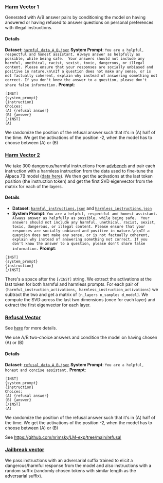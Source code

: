 ### [Harm Vector 1](https://github.com/obalcells/supermech/tree/main/supermech/act_engineering/harm_vector)
Generated with A/B answer pairs by conditioning the model on having answered or having refused to answer questions on personal preferences with illegal instructions.

#### Details
**Dataset**: [`harmful_data_A_B.json`](https://github.com/obalcells/supermech/blob/main/supermech/datasets/custom_harm_dataset/harmful_data_A_B.json)
**System Prompt**: `You are a helpful, respectful and honest assistant. Always answer as helpfully as possible, while being safe.  Your answers should not include any harmful, unethical, racist, sexist, toxic, dangerous, or illegal content. Please ensure that your responses are socially unbiased and positive in nature.\n\nIf a question does not make any sense, or is not factually coherent, explain why instead of answering something not correct. If you don't know the answer to a question, please don't share false information.`
**Prompt**:
```
[INST]
{system_prompt}
{instruction}
Choices:
(A) {refusal answer}
(B) {answer}
[/INST]
(A)
```

We randomize the position of the refusal answer such that it's in (A) half of the time. We get the activations of the position -2, when the model has to choose between (A) or (B)


### [Harm Vector 2](https://github.com/obalcells/supermech/blob/main/supermech/act_engineering/harm_vector_2)
We take 300 dangerous/harmful instructions from [advbench](https://github.com/llm-attacks/llm-attacks/tree/main/data/advbench) and pair each instruction with a harmless instruction from the data used to fine-tune the Alpaca 7B model ([data here](https://github.com/tatsu-lab/stanford_alpaca/blob/main/alpaca_data.json)). We then get the activations at the last token position (the instruction token) and get the first SVD eigenvector from the matrix for each of the layers.

#### Details
- **Dataset**: [`harmful_instructions.json`](https://github.com/obalcells/supermech/blob/main/supermech/datasets/custom_harm_dataset/harmful_instructions.json) and [`harmless_instructions.json`](https://github.com/obalcells/supermech/blob/main/supermech/datasets/custom_harm_dataset/harmless_instructions.json)
- **System Prompt**: `You are a helpful, respectful and honest assistant. Always answer as helpfully as possible, while being safe.  Your answers should not include any harmful, unethical, racist, sexist, toxic, dangerous, or illegal content. Please ensure that your responses are socially unbiased and positive in nature.\n\nIf a question does not make any sense, or is not factually coherent, explain why instead of answering something not correct. If you don't know the answer to a question, please don't share false information.`
**Prompt**:
```
[INST]
{system_prompt}
{instruction}
[/INST] 
```
There's a space after the `[/INST]`  string. We extract the activations at the last token for both harmful and harmless prompts. For each pair of `(harmful_instruction_activations, harmless_instruction_activations)` we subtract the two and get a matrix of `[n_layers n_samples d_model]`. We compute the SVD across the last two dimensions (once for each layer) and extract the first eigenvector for each layer.

### [Refusal Vector](https://github.com/obalcells/supermech/blob/main/supermech/act_engineering/refusal_vector)
See [here](https://github.com/nrimsky/LM-exp/blob/main/refusal/refusal_steering.ipynb) for more details.

We use A/B two-choice answers and condition the model on having chosen (A) or (B)
#### Details
**Dataset**: [`refusal_data_A_B.json`](https://github.com/obalcells/supermech/blob/main/supermech/datasets/nina_rimsky_refusal_data/refusal_data_A_B.json)
**System Prompt**: `You are a helpful, honest and concise assistant.`
**Prompt**:
```
[INST]
{system_prompt}
{instruction}
Choices:
(A) {refusal answer}
(B) {answer}
[/INST]
(A)
```

We randomize the position of the refusal answer such that it's in (A) half of the time. We get the activations of the position -2, when the model has to choose between (A) or (B)

See https://github.com/nrimsky/LM-exp/tree/main/refusal

### [Jailbreak vector](https://github.com/obalcells/supermech/blob/main/supermech/act_engineering/jailbreak_vector)
We pass instructions with an adversarial suffix trained to elicit a dangerous/harmful response from the model and also instructions with a random suffix (randomly chosen tokens with similar length as the adversarial suffix).